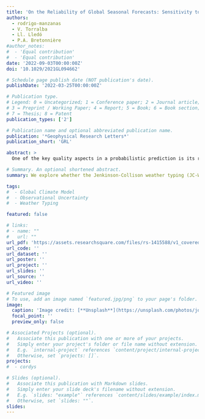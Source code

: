 ```yaml
---
title: 'On the Reliability of Global Seasonal Forecasts: Sensitivity to Ensemble Size, Hindcast Length and Region Definition'
authors:
  - rodrigo-manzanas
  - V. Torralba
  - Ll. Lledó
  - P.A. Bretonnière  
#author_notes:
#  - 'Equal contribution'
#  - 'Equal contribution'
date: '2022-09-03T00:00:00Z'
doi: '10.1029/2021GL094662'

# Schedule page publish date (NOT publication's date).
publishDate: '2022-03-25T00:00:00Z'

# Publication type.
# Legend: 0 = Uncategorized; 1 = Conference paper; 2 = Journal article;
# 3 = Preprint / Working Paper; 4 = Report; 5 = Book; 6 = Book section;
# 7 = Thesis; 8 = Patent
publication_types: ['2']

# Publication name and optional abbreviated publication name.
publication: '*Geophysical Research Letters*'
publication_short: 'GRL'

abstract: >
  One of the key quality aspects in a probabilistic prediction is its reliability. However, this property is difficult to estimate in the case of seasonal forecasts due to the limited size of most of the hindcasts that are available nowadays. To shed light on this issue, this work presents a detailed analysis of how the ensemble size, the hindcast length and the number of points pooled together within a particular region affect the resulting reliability estimates. To do so, we build on 42 land reference regions recently defined for the IPCC-AR6 and assess the reliability of global seasonal forecasts of temperature and precipitation from the European Center for Medium Weather Forecasts SEAS5 prediction system, which is compared against its predecessor, System4. Our results indicate that whereas longer hindcasts and larger ensembles lead to increased reliability estimates, the number of points that are pooled together within a homogeneous climate region is much less relevant.

# Summary. An optional shortened abstract.
summary: We explore whether the Jenkinson-Collison weather typing (JC-WT) scheme can be used anywhere in the extratropics, including the Southern Hemisphere. JC-WT catalogues are obtained for 5 distinct reanalyses.

tags:
#  - Global Climate Model
#  - Observational Uncertainty
#  - Weather Typing

featured: false

# links:
# - name: ""
#   url: ""
url_pdf: 'https://assets.researchsquare.com/files/rs-1415588/v1_covered.pdf'
url_code: ''
url_dataset: ''
url_poster: ''
url_project: ''
url_slides: ''
url_source: ''
url_video: ''

# Featured image
# To use, add an image named `featured.jpg/png` to your page's folder.
image:
  caption: 'Image credit: [**Unsplash**](https://unsplash.com/photos/jdD8gXaTZsc)'
  focal_point: ''
  preview_only: false

# Associated Projects (optional).
#   Associate this publication with one or more of your projects.
#   Simply enter your project's folder or file name without extension.
#   E.g. `internal-project` references `content/project/internal-project/index.md`.
#   Otherwise, set `projects: []`.
projects:
#  - cordys

# Slides (optional).
#   Associate this publication with Markdown slides.
#   Simply enter your slide deck's filename without extension.
#   E.g. `slides: "example"` references `content/slides/example/index.md`.
#   Otherwise, set `slides: ""`.
slides:
---
```

